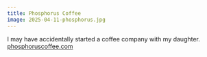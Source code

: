 ```yaml
---
title: Phosphorus Coffee
image: 2025-04-11-phosphorus.jpg
---
```


I may have accidentally started a coffee company with my daughter.
[phosphoruscoffee.com](https://www.phosphoruscoffee.com/)

<!--more-->
